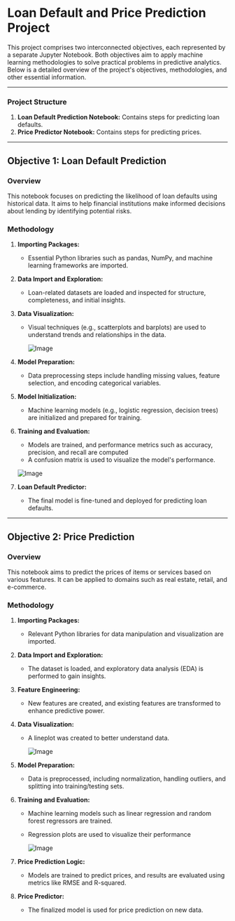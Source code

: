 # Loan Default and Price Prediction Project

This project comprises two interconnected objectives, each represented by a separate Jupyter Notebook. Both objectives aim to apply machine learning methodologies to solve practical problems in predictive analytics. Below is a detailed overview of the project's objectives, methodologies, and other essential information.

---

### Project Structure
1. **Loan Default Prediction Notebook:** Contains steps for predicting loan defaults.
2. **Price Predictor Notebook:** Contains steps for predicting prices.

---

## Objective 1: Loan Default Prediction

### Overview
This notebook focuses on predicting the likelihood of loan defaults using historical data. It aims to help financial institutions make informed decisions about lending by identifying potential risks.

### Methodology
1. **Importing Packages:**
   - Essential Python libraries such as pandas, NumPy, and machine learning frameworks are imported.

2. **Data Import and Exploration:**
   - Loan-related datasets are loaded and inspected for structure, completeness, and initial insights.

3. **Data Visualization:**
   - Visual techniques (e.g., scatterplots and barplots) are used to understand trends and relationships in the data.
  
     ![Image](https://github.com/user-attachments/assets/2ea80257-93ba-4dbc-81e2-f7fe2bfdf705)

4. **Model Preparation:**
   - Data preprocessing steps include handling missing values, feature selection, and encoding categorical variables.

5. **Model Initialization:**
   - Machine learning models (e.g., logistic regression, decision trees) are initialized and prepared for training.

6. **Training and Evaluation:**
   - Models are trained, and performance metrics such as accuracy, precision, and recall are computed
   -  A confusion matrix is used to visualize the model's performance.

     ![Image](https://github.com/user-attachments/assets/430c136f-5963-4c78-8853-1b02accf3bb8)

7. **Loan Default Predictor:**
   - The final model is fine-tuned and deployed for predicting loan defaults.

---

## Objective 2: Price Prediction

### Overview
This notebook aims to predict the prices of items or services based on various features. It can be applied to domains such as real estate, retail, and e-commerce.

### Methodology
1. **Importing Packages:**
   - Relevant Python libraries for data manipulation and visualization are imported.

2. **Data Import and Exploration:**
   - The dataset is loaded, and exploratory data analysis (EDA) is performed to gain insights.

3. **Feature Engineering:**
   - New features are created, and existing features are transformed to enhance predictive power.

4. **Data Visualization:**
   - A lineplot was created to better understand data.
  
     ![Image](https://github.com/user-attachments/assets/216051a0-fa28-43c8-b152-6136abc23793)

5. **Model Preparation:**
   - Data is preprocessed, including normalization, handling outliers, and splitting into training/testing sets.

6. **Training and Evaluation:**
   - Machine learning models such as linear regression and random forest regressors are trained.
   - Regression plots are used to visualize their performance
  
     ![Image](https://github.com/user-attachments/assets/da7eef4f-ef60-4238-9046-ffad1ea9c150)

7. **Price Prediction Logic:**
   - Models are trained to predict prices, and results are evaluated using metrics like RMSE and R-squared.

8. **Price Predictor:**
   - The finalized model is used for price prediction on new data.
